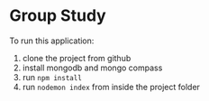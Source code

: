 # Group Study

To run this application:
1. clone the project from github
4. install mongodb and mongo compass
2. run `npm install`
3. run `nodemon index` from inside the project folder